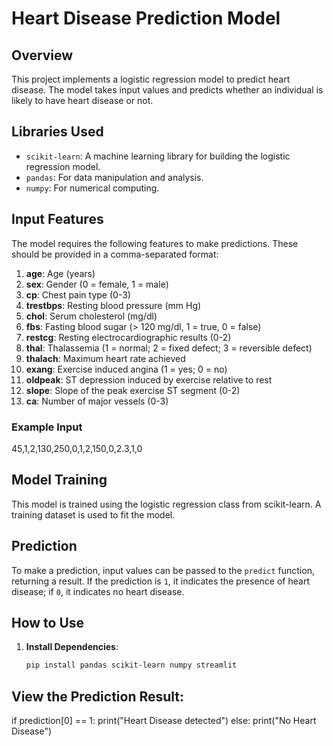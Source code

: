 # Heart Disease Prediction Model

## Overview
This project implements a logistic regression model to predict heart disease. The model takes input values and predicts whether an individual is likely to have heart disease or not.

## Libraries Used
- `scikit-learn`: A machine learning library for building the logistic regression model.
- `pandas`: For data manipulation and analysis.
- `numpy`: For numerical computing.

## Input Features
The model requires the following features to make predictions. These should be provided in a comma-separated format:

1. **age**: Age (years)
2. **sex**: Gender (0 = female, 1 = male)
3. **cp**: Chest pain type (0-3)
4. **trestbps**: Resting blood pressure (mm Hg)
5. **chol**: Serum cholesterol (mg/dl)
6. **fbs**: Fasting blood sugar (> 120 mg/dl, 1 = true, 0 = false)
7. **restcg**: Resting electrocardiographic results (0-2)
8. **thal**: Thalassemia (1 = normal; 2 = fixed defect; 3 = reversible defect)
9. **thalach**: Maximum heart rate achieved
10. **exang**: Exercise induced angina (1 = yes; 0 = no)
11. **oldpeak**: ST depression induced by exercise relative to rest
12. **slope**: Slope of the peak exercise ST segment (0-2)
13. **ca**: Number of major vessels (0-3)

### Example Input
45,1,2,130,250,0,1,2,150,0,2.3,1,0


## Model Training
This model is trained using the logistic regression class from scikit-learn. A training dataset is used to fit the model.

## Prediction
To make a prediction, input values can be passed to the `predict` function, returning a result. If the prediction is `1`, it indicates the presence of heart disease; if `0`, it indicates no heart disease.

## How to Use
1. **Install Dependencies**:
   ```bash
   pip install pandas scikit-learn numpy streamlit

## View the Prediction Result: 
if prediction[0] == 1:
    print("Heart Disease detected")
else:
    print("No Heart Disease")


